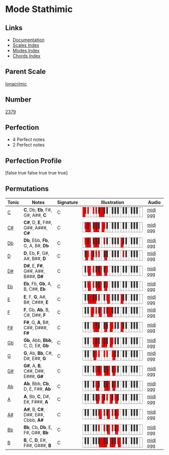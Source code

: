 # Mode Stathimic

## Links

- [Documentation](index.md)
- [Scales Index](Scales.md)
- [Modes Index](Modes.md)
- [Chords Index](Chords.md)

## Parent Scale

[Ionacrimic](ScaleIonacrimic.md)

## Number

[2379](https://ianring.com/musictheory/scales/2379)

## Perfection

- 4 Perfect notes
- 2 Perfect notes

## Perfection Profile

[false true false true true true]

## Permutations

| Tonic | Notes | Signature | Illustration | Audio |
|-------|-------|-----------|--------------|-------|
| [C](ModeCNaturalStathimic.md) | **C**, Db, **Eb**, F#, G#, A##, **C** | C | ![CNaturalStathimic](ModeCNaturalStathimic.png) | [midi](ModeCNaturalStathimic.mid) [ogg](ModeCNaturalStathimic.ogg) |
| [C#](ModeCSharpStathimic.md) | **C#**, D, **E**, F##, G##, A###, **C#** | C | ![CSharpStathimic](ModeCSharpStathimic.png) | [midi](ModeCSharpStathimic.mid) [ogg](ModeCSharpStathimic.ogg) |
| [Db](ModeDFlatStathimic.md) | **Db**, Ebb, **Fb**, G, A, B#, **Db** | C | ![DFlatStathimic](ModeDFlatStathimic.png) | [midi](ModeDFlatStathimic.mid) [ogg](ModeDFlatStathimic.ogg) |
| [D](ModeDNaturalStathimic.md) | **D**, Eb, **F**, G#, A#, B##, **D** | C | ![DNaturalStathimic](ModeDNaturalStathimic.png) | [midi](ModeDNaturalStathimic.mid) [ogg](ModeDNaturalStathimic.ogg) |
| [D#](ModeDSharpStathimic.md) | **D#**, E, **F#**, G##, A##, B###, **D#** | C | ![DSharpStathimic](ModeDSharpStathimic.png) | [midi](ModeDSharpStathimic.mid) [ogg](ModeDSharpStathimic.ogg) |
| [Eb](ModeEFlatStathimic.md) | **Eb**, Fb, **Gb**, A, B, C##, **Eb** | C | ![EFlatStathimic](ModeEFlatStathimic.png) | [midi](ModeEFlatStathimic.mid) [ogg](ModeEFlatStathimic.ogg) |
| [E](ModeENaturalStathimic.md) | **E**, F, **G**, A#, B#, C###, **E** | C | ![ENaturalStathimic](ModeENaturalStathimic.png) | [midi](ModeENaturalStathimic.mid) [ogg](ModeENaturalStathimic.ogg) |
| [F](ModeFNaturalStathimic.md) | **F**, Gb, **Ab**, B, C#, D##, **F** | C | ![FNaturalStathimic](ModeFNaturalStathimic.png) | [midi](ModeFNaturalStathimic.mid) [ogg](ModeFNaturalStathimic.ogg) |
| [F#](ModeFSharpStathimic.md) | **F#**, G, **A**, B#, C##, D###, **F#** | C | ![FSharpStathimic](ModeFSharpStathimic.png) | [midi](ModeFSharpStathimic.mid) [ogg](ModeFSharpStathimic.ogg) |
| [Gb](ModeGFlatStathimic.md) | **Gb**, Abb, **Bbb**, C, D, E#, **Gb** | C | ![GFlatStathimic](ModeGFlatStathimic.png) | [midi](ModeGFlatStathimic.mid) [ogg](ModeGFlatStathimic.ogg) |
| [G](ModeGNaturalStathimic.md) | **G**, Ab, **Bb**, C#, D#, E##, **G** | C | ![GNaturalStathimic](ModeGNaturalStathimic.png) | [midi](ModeGNaturalStathimic.mid) [ogg](ModeGNaturalStathimic.ogg) |
| [G#](ModeGSharpStathimic.md) | **G#**, A, **B**, C##, D##, E###, **G#** | C | ![GSharpStathimic](ModeGSharpStathimic.png) | [midi](ModeGSharpStathimic.mid) [ogg](ModeGSharpStathimic.ogg) |
| [Ab](ModeAFlatStathimic.md) | **Ab**, Bbb, **Cb**, D, E, F##, **Ab** | C | ![AFlatStathimic](ModeAFlatStathimic.png) | [midi](ModeAFlatStathimic.mid) [ogg](ModeAFlatStathimic.ogg) |
| [A](ModeANaturalStathimic.md) | **A**, Bb, **C**, D#, E#, F###, **A** | C | ![ANaturalStathimic](ModeANaturalStathimic.png) | [midi](ModeANaturalStathimic.mid) [ogg](ModeANaturalStathimic.ogg) |
| [A#](ModeASharpStathimic.md) | **A#**, B, **C#**, D##, E##, Cbbb, **A#** | C | ![ASharpStathimic](ModeASharpStathimic.png) | [midi](ModeASharpStathimic.mid) [ogg](ModeASharpStathimic.ogg) |
| [Bb](ModeBFlatStathimic.md) | **Bb**, Cb, **Db**, E, F#, G##, **Bb** | C | ![BFlatStathimic](ModeBFlatStathimic.png) | [midi](ModeBFlatStathimic.mid) [ogg](ModeBFlatStathimic.ogg) |
| [B](ModeBNaturalStathimic.md) | **B**, C, **D**, E#, F##, G###, **B** | C | ![BNaturalStathimic](ModeBNaturalStathimic.png) | [midi](ModeBNaturalStathimic.mid) [ogg](ModeBNaturalStathimic.ogg) |
